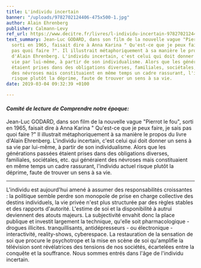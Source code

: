 ```yaml
---
title: L'individu incertain
banner: "/uploads/9782702124406-475x500-1.jpg"
author: Alain Ehrenberg
publisher: Calmann-Levy
ref_url: https://www.decitre.fr/livres/l-individu-incertain-9782702124406.html#resume
text_summary: Jean-Luc GODARD, dans son film de la nouvelle vague "Pierrot le fou",
  sorti en 1965, faisait dire à Anna Karina " Qu'est-ce que je peux faire, je sais
  pas quoi faire ?". Il illustrait métaphoriquement à sa manière le propos du livre
  d'Alain Ehrenberg. L'individu incertain, c'est celui qui doit donner un sens à sa
  vie par lui-même, à partir de son individualisme. Alors que les générations passées
  étaient prises dans des obligations diverses, familiales, sociétales, etc. qui généraient
  des névroses mais constituaient en même temps un cadre rassurant, l'individu actuel
  risque plutôt la déprime, faute de trouver un sens à sa vie.
date: 2019-03-04 09:32:39 +0100

---
```

#### **_Comité de lecture de Comprendre notre époque:_**

Jean-Luc GODARD, dans son film de la nouvelle vague "Pierrot le fou", sorti en 1965, faisait dire à Anna Karina " Qu'est-ce que je peux faire, je sais pas quoi faire ?" Il illustrait métaphoriquement à sa manière le propos du livre d'Alain Ehrenberg. L'individu incertain, c'est celui qui doit donner un sens à sa vie par lui-même, à partir de son individualisme. Alors que les générations passées étaient prises dans des obligations diverses, familiales, sociétales, etc. qui généraient des névroses mais constituaient en même temps un cadre rassurant, l'individu actuel risque plutôt la déprime, faute de trouver un sens à sa vie.

***

L'individu est aujourd'hui amené à assumer des responsabilités croissantes : la politique semble perdre son monopole de prise en charge collective des destins individuels, la vie privée n'est plus structurée par des règles stables et des rapports d'autorité. L'estime de soi et la disponibilité à autrui deviennent des atouts majeurs. La subjectivité envahit donc la place publique et investit largement la technique, qu'elle soit pharmacologique - drogues illicites. tranquillisants, antidépresseurs - ou électronique - interactivité, reality-shows, cyberespace. La restauration de la sensation de soi que procure le psychotrope et la mise en scène de soi qu'amplifie la télévision sont révélatrices des tensions de nos sociétés, écartelées entre la conquête et la souffrance. Nous sommes entrés dans l'âge de l'individu incertain.